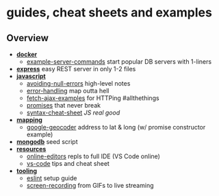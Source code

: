 # guides, cheat sheets and examples

## Overview

* [**docker**](https://github.com/justsml/guides/tree/master/docker)
    * [example-server-commands](https://github.com/justsml/guides/tree/master/docker/example-server-commands) start popular DB servers with 1-liners
* [**express**](https://github.com/justsml/guides/tree/master/express) easy REST server in only 1-2 files
* [**javascript**](https://github.com/justsml/guides/tree/master/javascript)
    * [avoiding-null-errors](https://github.com/justsml/guides/tree/master/javascript/avoiding-null-errors) high-level notes
    * [error-handling](https://github.com/justsml/guides/tree/master/javascript/error-handling) map outta hell
    * [fetch-ajax-examples](https://github.com/justsml/guides/tree/master/javascript/fetch-ajax-examples) for HTTPing #allthethings
    * [promises](https://github.com/justsml/guides/tree/master/javascript/promises) that never break
    * [syntax-cheat-sheet](https://github.com/justsml/guides/tree/master/javascript/syntax-cheat-sheet) *JS real good*
* [**mapping**](https://github.com/justsml/guides/tree/master/mapping)
    * [google-geocoder](https://github.com/justsml/guides/tree/master/mapping/google-geocoder) address to lat & long (w/ promise constructor example)
* [**mongodb**](https://github.com/justsml/guides/tree/master/mongodb) seed script
* [**resources**](https://github.com/justsml/guides/tree/master/resources)
    * [online-editors](https://github.com/justsml/guides/tree/master/resources/online-editors) repls to full IDE (VS Code online)
    * [vs-code](https://github.com/justsml/guides/tree/master/resources/vs-code) tips and cheat sheet
* [**tooling**](https://github.com/justsml/guides/tree/master/tooling)
    * [eslint](https://github.com/justsml/guides/tree/master/tooling/eslint) setup guide
    * [screen-recording](https://github.com/justsml/guides/tree/master/tooling/screen-recording) from GIFs to live streaming

